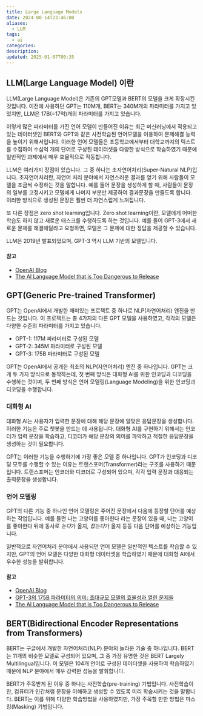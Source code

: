 ```yaml
---
title: Large Language Models
date: 2024-08-14T23:46:00
aliases:
  - LLM
tags:
  - ai
categories: 
description: 
updated: 2025-01-07T00:35
---
```


## LLM(Large Language Model) 이란

LLM(Large Language Model)은 기존의 GPT모델과 BERT의 모델을 크게 확장시킨 것입니다. 이전에 사용하던 GPT는 110M개, BERT는 340M개의 파라미터를 가지고 있었지만, LLM은 17B(=17억)개의 파라미터를 가지고 있습니다.

이렇게 많은 파라미터를 가진 언어 모델이 만들어진 이유는 최근 머신러닝에서 적용되고 있는 데이터셋인 BERT와 GPT와 같은 사전학습된 언어모델을 이용하여 문제해결 능력을 높이기 위해서입니다. 이러한 언어 모델들은 초등학교에서부터 대학교까지의 텍스트를 수집하여 수십억 개의 단어로 구성된 데이터셋을 다양한 방식으로 학습하였기 때문에 일반적인 과제에서 매우 효율적으로 작동합니다.

LLM은 여러가지 장점이 있습니다. 그 중 하나는 초자연어처리(Super-Natural NLP)입니다. 초자연어처리란, 자연어 처리 분야에서 자연스러운 결과를 얻기 위해 사람들이 모델을 조금씩 수정하는 것을 말합니다. 예를 들어 문장을 생성하게 할 때, 사람들이 문장의 일부를 고정시키고 모델에게 나머지 부분만 제공하여 결과문장을 만들도록 합니다. 이러한 방식으로 생성된 문장은 훨씬 더 자연스럽게 느껴집니다.

또 다른 장점은 zero shot learning입니다. Zero shot learning이란, 모델에게 어떠한 학습도 하지 않고 새로운 태스크를 수행하도록 하는 것입니다. 예를 들어 GPT-3에서 새로운 문제를 해결해달라고 요청하면, 모델은 그 문제에 대한 정답을 제공할 수 있습니다.

LLM은 2019년 발표되었으며, GPT-3 역시 LLM 기반의 모델입니다.

#### 참고

* [OpenAI Blog](https://openai.com/blog/gpt-3-apps/)
* [The AI Language Model that is Too Dangerous to Release](https://www.youtube.com/watch?v=5K1Vi_HGTAE)

## GPT(Generic Pre-trained Transformer)

GPT는 OpenAI에서 개발한 재미있는 프로젝트 중 하나로 NLP(자연어처리) 엔진을 만드는 것입니다. 이 프로젝트는 총 4가지의 다른 GPT 모델을 사용하였고, 각각의 모델은 다양한 수준의 파라미터를 가지고 있습니다.

* GPT-1: 117M 파라미터로 구성된 모델
* GPT-2: 345M 파라미터로 구성된 모델
* GPT-3: 175B 파라미터로 구성된 모델

GPT는 OpenAI에서 공개한 최초의 NLP(자연어처리) 엔진 중 하나입니다. GPT는 크게 두 가지 방식으로 동작하는데, 첫 번째 방식은 대화형 AI를 위한 인코딩과 디코딩을 수행하는 것이며, 두 번째 방식은 언어 모델링(Language Modeling)을 위한 인코딩과 디코딩을 수행합니다.

### 대화형 AI

대화형 AI는 사용자가 입력한 문장에 대해 해당 문장에 알맞은 응답문장을 생성합니다. 이러한 기능은 주로 챗봇을 만드는 데 사용됩니다. 대화형 AI를 구현하기 위해서는 인코더가 입력 문장을 학습하고, 디코더가 해당 문장의 의미를 파악하고 적절한 응답문장을 생성하는 것이 필요합니다.

GPT는 이러한 기능을 수행하기에 가장 좋은 모델 중 하나입니다. GPT가 인코딩과 디코딩 모두를 수행할 수 있는 이유는 트랜스포머(Transformer)라는 구조를 사용하기 때문입니다. 트랜스포머는 인코더와 디코더로 구성되어 있으며, 각각 입력 문장과 대응되는 출력문장을 생성합니다.

### 언어 모델링

GPT의 다른 기능 중 하나인 언어 모델링은 주어진 문장에서 다음에 등장할 단어를 예상하는 작업입니다. 예를 들면 나는 고양이를 좋아한다 라는 문장이 있을 때, 나는 고양이를 좋아한다 뒤에 동사로 *논다*가 올지, *잡는다*가 올지 등등 다음 단어를 예상하는 기능입니다.

일반적으로 자연어처리 분야에서 사용되던 언어 모델은 일반적인 텍스트를 학습할 수 있지만, GPT의 언어 모델은 다양한 대화형 데이터셋을 학습하였기 때문에 대화형 AI에서 우수한 성능을 발휘합니다.

#### 참고

* [OpenAI Blog](https://openai.com/blog/gpt-3-apps/)
* [GPT-3의 175B 파라미터의 의미: 초대규모 모델의 효율성과 열린 문제들](https://huggingface.co/blog/how-gpt3-works)
* [The AI Language Model that is Too Dangerous to Release](https://www.youtube.com/watch?v=5K1Vi_HGTAE)

## BERT(Bidirectional Encoder Representations from Transformers)

BERT는 구글에서 개발한 자연어처리(NLP) 분야의 놀라운 기술 중 하나입니다. BERT는 11개의 비슷한 모델로 구성되어 있으며, 그 중 가장 유명한 것은 BERT Largely Multilingual입니다. 이 모델은 104개 언어로 구성된 데이터셋을 사용하여 학습하였기 때문에 NLP 분야에서 매우 강력한 성능을 발휘합니다.

BERT가 주목받게 된 이유 중 하나는 사전학습(pre-training) 기법입니다. 사전학습이란, 컴퓨터가 인간처럼 문장을 이해하고 생성할 수 있도록 미리 학습시키는 것을 말합니다. BERT는 이를 위해 다양한 학습방법을 사용하였지만, 가장 주목할 만한 방법은 마스킹(Masking) 기법입니다.
